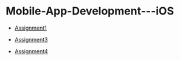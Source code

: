 # Mobile-App-Development---iOS

- [Assignment1](./Shopping_Platform-Assignment%201)

- [Assignment3](./MovieApp-Assignment3)

- [Assignment4](./Tax_Filling_App-Assignment4)
